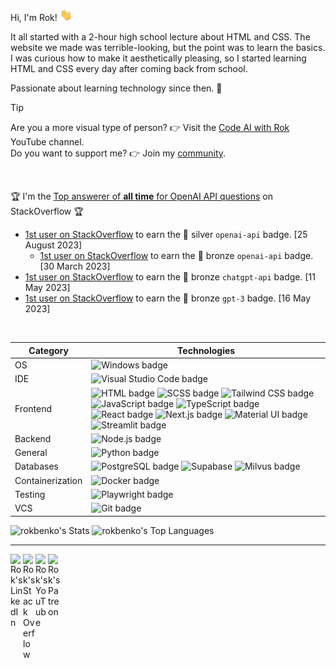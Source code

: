 Hi, I'm Rok! <img src = "./wave.gif" width="20" />

It all started with a 2-hour high school lecture about HTML and CSS. The website we made was terrible-looking, but the point was to learn the basics. I was curious how to make it aesthetically pleasing, so I started learning HTML and CSS every day after coming back from school.

Passionate about learning technology since then. 🚀

> [!TIP]
> Are you a more visual type of person? 👉 Visit the <a href="https://www.youtube.com/@rokbenko?sub_confirmation=1" target="_blank">Code AI with Rok</a> YouTube channel.<br>
> Do you want to support me? 👉 Join my <a href="https://www.patreon.com/rokbenko">community</a>.

<br>

🏆 I'm the <a href="https://stackoverflow.com/tags/openai-api/topusers" target="_blank">Top answerer of **all time** for OpenAI API questions</a> on StackOverflow 🏆

 - <a href="https://stackoverflow.com/help/badges/11780/openai-api" target="_blank">1st user on StackOverflow</a> to earn the 🥈 silver `openai-api` badge. [25 August 2023]
   - <a href="https://stackoverflow.com/help/badges/11599/openai-api" target="_blank">1st user on StackOverflow</a> to earn the 🥉 bronze `openai-api` badge. [30 March 2023]
 - <a href="https://stackoverflow.com/help/badges/11662/chatgpt-api" target="_blank">1st user on StackOverflow</a> to earn the 🥉 bronze `chatgpt-api` badge. [11 May 2023]
 - <a href="https://stackoverflow.com/help/badges/11661/gpt-3" target="_blank">1st user on StackOverflow</a> to earn the 🥉 bronze `gpt-3` badge. [16 May 2023]

<br>

| Category | Technologies |
| - | - |
| OS | ![Windows badge](https://img.shields.io/badge/Windows-%23202020?style=flat&logo=windows10) |
| IDE | ![Visual Studio Code badge](https://img.shields.io/badge/Visual%20Studio%20Code-%23202020?style=flat&logo=visualstudiocode&logoColor=%232596be) |
| Frontend | ![HTML badge](https://img.shields.io/badge/HTML-%23202020?style=flat&logo=html5) ![SCSS badge](https://img.shields.io/badge/SCSS-%23202020?style=flat&logo=sass) ![Tailwind CSS badge](https://img.shields.io/badge/Tailwind%20CSS-%23202020?style=flat&logo=tailwindcss) ![JavaScript badge](https://img.shields.io/badge/JavaScript-%23202020?style=flat&logo=javascript) ![TypeScript badge](https://img.shields.io/badge/TypeScript-%23202020?style=flat&logo=typescript) ![React badge](https://img.shields.io/badge/React-%23202020?style=flat&logo=react) ![Next.js badge](https://img.shields.io/badge/Next.js-%23202020?style=flat&logo=nextdotjs) ![Material UI badge](https://img.shields.io/badge/Material%20UI-%23202020?style=flat&logo=mui) ![Streamlit badge](https://img.shields.io/badge/Streamlit-%23202020?style=flat&logo=streamlit) |
| Backend | ![Node.js badge](https://img.shields.io/badge/Node.js-%23202020?style=flat&logo=nodedotjs) |
| General | ![Python badge](https://img.shields.io/badge/Python-%23202020?style=flat&logo=python) |
| Databases | ![PostgreSQL badge](https://img.shields.io/badge/PostgreSQL-%23202020?style=flat&logo=postgresql) ![Supabase](https://img.shields.io/badge/Supabase-%23202020?style=flat&logo=supabase) ![Milvus badge](https://img.shields.io/badge/Milvus-%23202020?style=flat&logo=milvus) |
| Containerization | ![Docker badge](https://img.shields.io/badge/Docker-%23202020?style=flat&logo=docker) |
| Testing | ![Playwright badge](https://img.shields.io/badge/Playwright-%23202020?style=flat&logo=playwright) |
| VCS | ![Git badge](https://img.shields.io/badge/Git-%23202020?style=flat&logo=git) |

<img alt="rokbenko's Stats" src="https://github-readme-stats.vercel.app/api?username=rokbenko&theme=dark&show_icons=true&hide_border=true&count_private=true" />
<img alt="rokbenko's Top Languages" src="https://rokbenko-stats.vercel.app/api/top-langs/?username=rokbenko&theme=dark&show_icons=true&hide_border=true&layout=compact" />

---

<a href="https://www.linkedin.com/in/rokbenko/" target="_blank">
  <img align="left" alt="Rok's LinkedIn" width="20px" src="https://simpleicons.now.sh/linkedin/495f7e" />
</a>

<a href="https://stackoverflow.com/users/10347145" target="_blank">
  <img align="left" alt="Rok's Stack Overflow" width="20px" src="https://simpleicons.now.sh/stackoverflow/495f7e" />
</a>

<a href="https://www.youtube.com/@rokbenko?sub_confirmation=1" target="_blank">
  <img align="left" alt="Rok's YouTube" width="20px" src="https://simpleicons.now.sh/youtube/495f7e" />
</a>

<a href="https://www.patreon.com/rokbenko">
  <img align="left" alt="Rok's Patreon" width="20px" src="https://simpleicons.now.sh/patreon/495f7e" />
</a>
